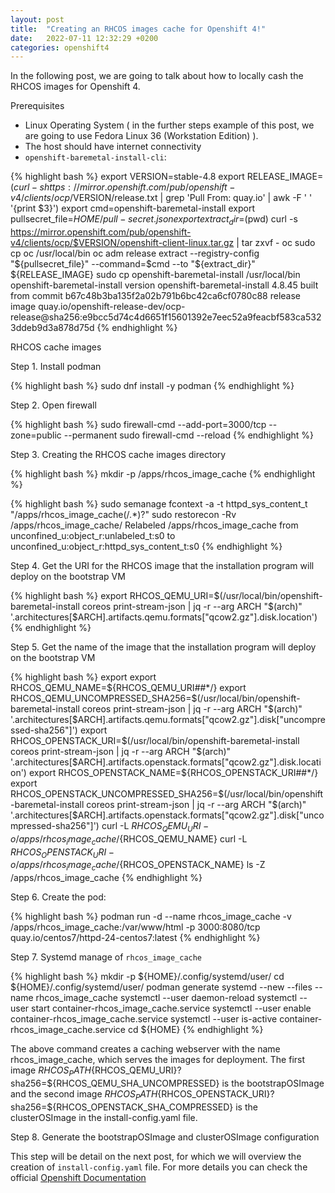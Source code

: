 ```yaml
---
layout: post
title:  "Creating an RHCOS images cache for Openshift 4!"
date:   2022-07-11 12:32:29 +0200
categories: openshift4
---
```

In the following post, we are going to talk about how to locally cash the RHCOS images for Openshift 4.

Prerequisites

- Linux Operating System ( in the further steps example of this post, we are going to use Fedora Linux 36 (Workstation Edition) ).
- The host should have internet connectivity
- `openshift-baremetal-install-cli`:

{% highlight bash %}
 export VERSION=stable-4.8
 export RELEASE_IMAGE=$(curl -s https://mirror.openshift.com/pub/openshift-v4/clients/ocp/$VERSION/release.txt | grep 'Pull From: quay.io' | awk -F ' ' '{print $3}')
 export cmd=openshift-baremetal-install
 export pullsecret_file=${HOME}/pull-secret.json
 export extract_dir=$(pwd)
 curl -s https://mirror.openshift.com/pub/openshift-v4/clients/ocp/$VERSION/openshift-client-linux.tar.gz | tar zxvf - oc
 sudo cp oc /usr/local/bin
 oc adm release extract --registry-config "${pullsecret_file}" --command=$cmd --to "${extract_dir}" ${RELEASE_IMAGE}
 sudo cp openshift-baremetal-install /usr/local/bin
 openshift-baremetal-install version
openshift-baremetal-install 4.8.45
built from commit b67c48b3ba135f2a02b791b6bc42ca6cf0780c88
release image quay.io/openshift-release-dev/ocp-release@sha256:e9bcc5d74c4d6651f15601392e7eec52a9feacbf583ca5323ddeb9d3a878d75d
{% endhighlight %}


RHCOS cache images

Step 1. Install podman

{% highlight bash %}
 sudo dnf install -y podman
{% endhighlight %}

Step 2. Open firewall

{% highlight bash %}
 sudo firewall-cmd --add-port=3000/tcp --zone=public --permanent
 sudo firewall-cmd --reload
{% endhighlight %}

Step 3. Creating the RHCOS cache images directory

{% highlight bash %}
 mkdir -p /apps/rhcos_image_cache
{% endhighlight %}

{% highlight bash %}
 sudo semanage fcontext -a -t httpd_sys_content_t "/apps/rhcos_image_cache(/.*)?"
 sudo restorecon -Rv /apps/rhcos_image_cache/
 Relabeled /apps/rhcos_image_cache from unconfined_u:object_r:unlabeled_t:s0 to unconfined_u:object_r:httpd_sys_content_t:s0
{% endhighlight %}

Step 4. Get the URI for the RHCOS image that the installation program will deploy on the bootstrap VM

{% highlight bash %}
 export RHCOS_QEMU_URI=$(/usr/local/bin/openshift-baremetal-install coreos print-stream-json | jq -r --arg ARCH "$(arch)" '.architectures[$ARCH].artifacts.qemu.formats["qcow2.gz"].disk.location')
{% endhighlight %}

Step 5. Get the name of the image that the installation program will deploy on the bootstrap VM

{% highlight bash %}
 export export RHCOS_QEMU_NAME=${RHCOS_QEMU_URI##*/}
 export RHCOS_QEMU_UNCOMPRESSED_SHA256=$(/usr/local/bin/openshift-baremetal-install coreos print-stream-json | jq -r --arg ARCH "$(arch)" '.architectures[$ARCH].artifacts.qemu.formats["qcow2.gz"].disk["uncompressed-sha256"]')
 export RHCOS_OPENSTACK_URI=$(/usr/local/bin/openshift-baremetal-install coreos print-stream-json | jq -r --arg ARCH "$(arch)" '.architectures[$ARCH].artifacts.openstack.formats["qcow2.gz"].disk.location')
 export RHCOS_OPENSTACK_NAME=${RHCOS_OPENSTACK_URI##*/}
 export RHCOS_OPENSTACK_UNCOMPRESSED_SHA256=$(/usr/local/bin/openshift-baremetal-install coreos print-stream-json | jq -r --arg ARCH "$(arch)" '.architectures[$ARCH].artifacts.openstack.formats["qcow2.gz"].disk["uncompressed-sha256"]')
 curl -L ${RHCOS_QEMU_URI} -o /apps/rhcos_image_cache/${RHCOS_QEMU_NAME}
 curl -L ${RHCOS_OPENSTACK_URI} -o /apps/rhcos_image_cache/${RHCOS_OPENSTACK_NAME}
 ls -Z /apps/rhcos_image_cache
{% endhighlight %}

Step 6. Create the pod:

{% highlight bash %}
 podman run -d --name rhcos_image_cache -v /apps/rhcos_image_cache:/var/www/html -p 3000:8080/tcp quay.io/centos7/httpd-24-centos7:latest
{% endhighlight %}

Step 7. Systemd manage of `rhcos_image_cache`

{% highlight bash %}
 mkdir -p ${HOME}/.config/systemd/user/
 cd ${HOME}/.config/systemd/user/
 podman generate systemd --new --files --name rhcos_image_cache
 systemctl --user daemon-reload
 systemctl --user start container-rhcos_image_cache.service
 systemctl --user enable container-rhcos_image_cache.service
 systemctl --user is-active container-rhcos_image_cache.service
 cd ${HOME}
{% endhighlight %}

The above command creates a caching webserver with the name rhcos_image_cache, which serves the images for deployment. The first image ${RHCOS_PATH}${RHCOS_QEMU_URI}?sha256=${RHCOS_QEMU_SHA_UNCOMPRESSED} is the bootstrapOSImage and the second image ${RHCOS_PATH}${RHCOS_OPENSTACK_URI}?sha256=${RHCOS_OPENSTACK_SHA_COMPRESSED} is the clusterOSImage in the install-config.yaml file.

Step 8. Generate the bootstrapOSImage and clusterOSImage configuration

This step will be detail on the next post, for which we will overview the creation of `install-config.yaml` file.
For more details you can check the official [Openshift Documentation][openshift-doc]

[openshift-doc]: https://docs.openshift.com/container-platform/4.9/installing/installing_bare_metal_ipi/ipi-install-installation-workflow.html
[openshift-cli-linux]:   https://access.redhat.com/downloads/content/290
[openshift-pull-secret]: https://console.redhat.com/openshift/install/pull-secret
[podman-doc]: https://podman.io/getting-started/installation
[offline-registry]: https://midu16.github.io/openshift4/2022/07/09/offline-registry.html
